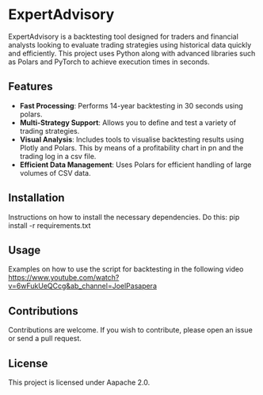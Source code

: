 # ExpertAdvisory
ExpertAdvisory is a backtesting tool designed for traders and financial analysts looking to evaluate trading strategies using historical data quickly and efficiently. This project uses Python along with advanced libraries such as Polars and PyTorch to achieve execution times in seconds.
## Features
- **Fast Processing**: Performs 14-year backtesting in 30 seconds using polars.
- **Multi-Strategy Support**: Allows you to define and test a variety of trading strategies.
- **Visual Analysis**: Includes tools to visualise backtesting results using Plotly and Polars. This by means of a profitability chart in pn and the trading log in a csv file.
- **Efficient Data Management**: Uses Polars for efficient handling of large volumes of CSV data.
## Installation
Instructions on how to install the necessary dependencies. Do this: pip install -r requirements.txt
## Usage
Examples on how to use the script for backtesting in the following video https://www.youtube.com/watch?v=6wFukUeQCcg&ab_channel=JoelPasapera 
## Contributions
Contributions are welcome. If you wish to contribute, please open an issue or send a pull request.
## License
This project is licensed under Aapache 2.0.
